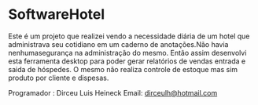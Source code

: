 # SoftwareHotel

Este é um projeto que realizei vendo a necessidade diária de um hotel que administrava seu cotidiano
em um caderno de anotações.Não havia nenhumasegurança na administração do mesmo.
Então assim desenvolvi esta ferramenta desktop para poder gerar relatórios de vendas entrada e saida de hóspedes.
O mesmo não realiza controle de estoque mas sim produto por cliente e dispesas.

Programador : Dirceu Luis Heineck
Email: dirceulh@hotmail.com
